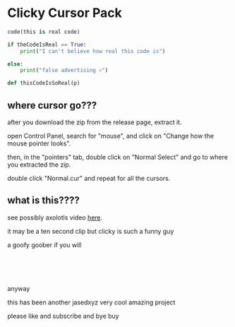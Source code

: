 # Clicky Cursor Pack

```python
code(this is real code)

if theCodeIsReal == True:
    print("I can't believe how real this code is")

else:
    print("false advertising 💀")

def thisCodeIsSoReal(p)
```

## where cursor go???

after you download the zip from the release page, extract it.

open Control Panel, search for "mouse", and click on "Change how the mouse pointer looks".

then, in the "pointers" tab, double click on "Normal Select" and go to where you extracted the zip.

double click "Normal.cur" and repeat for all the cursors.




## what is this????

see possibly axolotls video [here](https://youtu.be/xA_ZcR0F9x8?t=171).

it may be a ten second clip but clicky is such a funny guy

a goofy goober if you will

<br><br><br><br>
anyway

this has been another jasedxyz very cool amazing project

please like and subscribe and bye buy